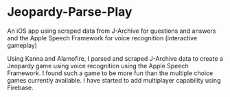 # Jeopardy-Parse-Play
An iOS app using scraped data from J-Archive for questions and answers and the Apple Speech Framework for voice recognition (interactive gameplay)

Using Kanna and Alamofire, I parsed and scraped J-Archive data to create a Jeopardy game using voice recognition using the Apple Speech Framework. I found such a game to be more fun than the multiple choice games currently available. I have started to add multiplayer capability using Firebase.
